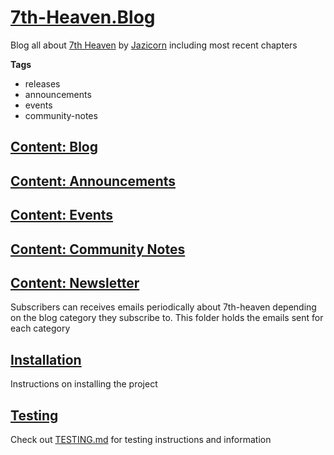 # [7th-Heaven.Blog](https://7th-heaven.jazicorn.com/)

Blog all about [7th Heaven](https://7th-heaven.jazicorn.com/) by [Jazicorn](https://github.com/jazicorn) including most recent chapters

**Tags**

- releases
- announcements
- events
- community-notes

## [Content: Blog](./src/content/blog/)

## [Content: Announcements](./src/content/announcements)

## [Content: Events](./src/content/events)

## [Content: Community Notes](./src/content/community_notes)

## [Content: Newsletter](./src/content/newsletter)

Subscribers can receives emails periodically about 7th-heaven depending on the blog category they subscribe to. This folder holds the emails sent for each category

## [Installation](./md/INSTALLATION.md)

Instructions on installing the project

## [Testing](./md/TESTING.md)

Check out [TESTING.md](./md/TESTING.md) for testing instructions and information
